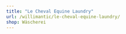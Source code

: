 ```yaml
---
title: "Le Cheval Equine Laundry"
url: /willimantic/le-cheval-equine-laundry/
shop: Wäscherei
---
```

